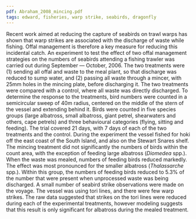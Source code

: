 ```yaml
---
pdf: Abraham_2008_mincing.pdf
tags: edward, fisheries, warp strike, seabirds, dragonfly
---
```

Recent work aimed at reducing the capture of seabirds on trawl warps has shown that warp strikes are associated with the discharge of waste while fishing. Offal management is therefore a key measure for reducing this incidental catch. An experiment to test the effect of two offal management strategies on the numbers of seabirds attending a fishing trawler was carried out during September — October, 2006. The two treatments were (1) sending all offal and waste to the meal plant, so that discharge was reduced to sump water, and (2) passing all waste through a mincer, with 25mm holes in the mincing plate, before discharging it. The two treatments were compared with a control, where all waste was directly discharged. To determine the response to the treatments, bird numbers were counted in a semicircular sweep of 40m radius, centered on the middle of the stern of the vessel and extending behind it. Birds were counted in five species groups (large albatross, small albatross, giant petrel, shearwaters and others, cape petrels) and three behavioural categories (flying, sitting and feeding). The trial covered 21 days, with 7 days of each of the two treatments and the control. During the experiment the vessel fished for hoki off the east coast of the South Island, and also on the Stewart Snares shelf. The mincing treatment did not significantly the numbers of birds within the count area, with the exception of feeding large albatross (*Diomedea* spp.). When the waste was mealed, numbers of feeding birds reduced markedly. The effect was most pronounced for the smaller albatross (*Thalassarche* spp.). Within this group, the numbers of feeding birds reduced to 5.3% of the number that were present when unprocessed waste was being discharged. A small number of seabird strike observations were made on the voyage. The vessel was using tori lines, and there were few warp strikes. The raw data suggested that strikes on the tori lines were reduced during each of the experimental treatments, however modeling suggests that this result is only significant for albatross during the mealed treatment.

